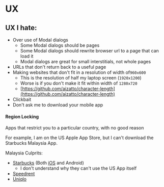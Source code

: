 # UX

## UX I hate:

* Over use of Modal dialogs
  * Some Modal dialogs should be pages
  * Some Modal dialogs should rewrite browser url to a page that can load it
  * Modal dialogs are great for small interstitials, not whole pages
* URLs that don't return back to a useful page
* Making websites that don't fit in a resolution of width of`960x600`
  * This is the resolution of half my laptop screen \(`1920x1200`\)
  * Worse is if you don't make it fit within width of `1280x720`
  * [https://github.com/aizatto/character-length](https://github.com/aizatto/character-length)
* Clickbait
* Don't ask me to download your mobile app

#### Region Locking

Apps that restrict you to a particular country, with no good reason

For example, I am on the US Apple App Store, but I can't download the Starbucks Malaysia App.

Malaysia Culprits:

* [Starbucks](https://itunes.apple.com/my/app/starbucks-malaysia/id888509698?mt=8) \(Both [iOS](https://itunes.apple.com/my/app/starbucks-malaysia/id888509698?mt=8) and Android\)
  * I don't understand why they can't use the US App itself
* [Speedrent](https://itunes.apple.com/my/app/speedrent-property-rental/id998232868?mt=8)
* [Uniqlo](https://itunes.apple.com/app/apple-store/id867492228?pt=80202&ct=website_appinstall_page&mt=8)

